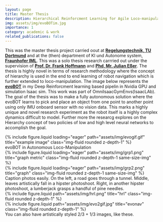 ```yaml
---
layout: page
title: Master Thesis
description: Hierarchical Reinforcment Learning for Agile Loco-manipulation
img: assets/img/evoBOTim.jpg
importance: 1
category: academic & work
related_publications: false
---
```


This was the master thesis project carried oout at [**Regelungstechnik, TU Dortmund**](https://rst.etit.tu-dortmund.de/) and at the (then) department of KI und Autonome system, [**Fraunhofer IML**](https://www.iml.fraunhofer.de/). This was a solo thesis research carrried out under the supervision of [**Prof. Dr. Frank Hoffmann**](https://rst.etit.tu-dortmund.de/lehrstuhl/team/hoffmann/) and [**Phd, Mr. Julian Eßer**](https://www.iml.fraunhofer.de/de/abteilungen/b1/informationslogistik_und_assistenzsysteme/team_digitalisierung/unser-team-digitalisierung/julian-esser.html).
The thesis is highly novel in terms of research methodology where the concept of hierarchy is used in the end to end learning of robot navigation which is further extended to loco-manipulation. The image below represents the  [**evoBOT**](https://www.iml.fraunhofer.de/en/fields_of_activity/material-flow-systems/iot-and-embedded-systems/evobot.html) in my Deep Reinforcment learning based pipelin in Nvidia GPU and simulation Isaac sim. This work was part of OmniIsaacGymEnvs(IsaacLAb). The goal of the thesis was to make a fully autonomous solution where the evoBOT learns to pick and place an object from one point to another point using only IMU onboard sensor with no vision data. This marks a highly unique and novel research experiment as the robot itself is a highly complex dynamics difficult to model. Further more the researcg explores on the Hierarchy concept of two policies of low and high level neural networks to accomplish the goal.


<div class="row">
    <div class="col-sm mt-3 mt-md-0">
        {% include figure.liquid loading="eager" path="assets/img/evogif.gif" title="example image" class="img-fluid rounded z-depth-1" %}
    </div>
</div>
<div class="caption">
    evoBOT in Autonomous Loco-Manipulation
</div>


<div class="row">
    <div class="col-sm mt-3 mt-md-0">
  {% include figure.liquid loading="eager" path="assets/img/grp1.png" title="graph metric" class="img-fluid rounded z-depth-1 same-size-img" %}
</div>
<div class="col-sm mt-3 mt-md-0">
  {% include figure.liquid loading="eager" path="assets/img/grp2.png" title="graph" class="img-fluid rounded z-depth-1 same-size-img" %}
</div>

    
</div>
<div class="caption">
    Caption photos easily. On the left, a road goes through a tunnel. Middle, leaves artistically fall in a hipster photoshoot. Right, in another hipster photoshoot, a lumberjack grasps a handful of pine needles.
</div>



<div class="row justify-content-sm-center">
    <div class="col-sm-8 mt-3 mt-md-0">
        {% include figure.liquid path="assets/img/hrl.png" title="hrl" class="img-fluid rounded z-depth-1" %}
    </div>
    <div class="col-sm-8 mt-3 mt-md-0">
        {% include figure.liquid path="assets/img/evo2gif.jpg" title="evonav" class="img-fluid rounded z-depth-1" %}
    </div>
</div>
<div class="caption">
    You can also have artistically styled 2/3 + 1/3 images, like these.
</div>



